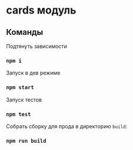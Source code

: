 # cards модуль

## Команды 

Подтянуть зависимости
### `npm i`

Запуск в дев режиме
### `npm start` 

Запуск тестов
### `npm test`

Собрать сборку для прода в директорию `build`:
### `npm run build`


